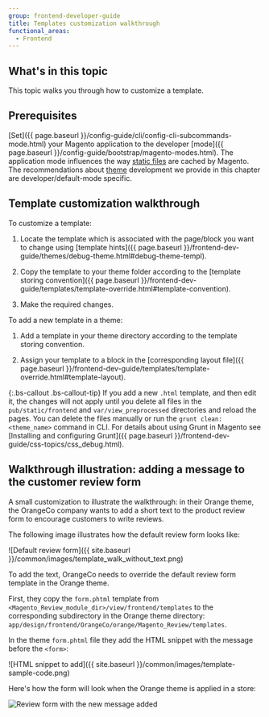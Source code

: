 ```yaml
---
group: frontend-developer-guide
title: Templates customization walkthrough
functional_areas:
  - Frontend
---
```


## What's in this topic

This topic walks you through how to customize a template.

## Prerequisites

[Set]({{ page.baseurl }}/config-guide/cli/config-cli-subcommands-mode.html) your Magento application to the developer [mode]({{ page.baseurl }}/config-guide/bootstrap/magento-modes.html). The application mode influences the way [static files](https://glossary.magento.com/static-files) are cached by Magento. The recommendations about [theme](https://glossary.magento.com/theme) development we provide in this chapter are developer/default-mode specific.

## Template customization walkthrough

To customize a template:

1. Locate the template which is associated with the page/block you want to change using [template hints]({{ page.baseurl }}/frontend-dev-guide/themes/debug-theme.html#debug-theme-templ).

2. Copy the template to your theme folder according to the [template storing convention]({{ page.baseurl }}/frontend-dev-guide/templates/template-override.html#template-convention).

3. Make the required changes.

To add a new template in a theme:

1. Add a template in your theme directory according to the template storing convention.

2. Assign your template to a block in the [corresponding layout file]({{ page.baseurl }}/frontend-dev-guide/templates/template-override.html#template-layout).

{:.bs-callout .bs-callout-tip}
If you add a new `.html` template, and then edit it, the changes will not apply until you delete all files in the `pub/static/frontend` and `var/view_preprocessed` directories and reload the pages. You can delete the files manually or run the `grunt clean:<theme_name>` command in CLI. For details about using Grunt in Magento see [Installing and configuring Grunt]({{ page.baseurl }}/frontend-dev-guide/css-topics/css_debug.html).

## Walkthrough illustration: adding a message to the customer review form

A small customization to illustrate the walkthrough: in their Orange theme, the OrangeCo company wants to add a short text to the product review form to encourage customers to write reviews.

The following image illustrates how the default review form looks like:

![Default review form]({{ site.baseurl }}/common/images/template_walk_without_text.png)

To add the text, OrangeCo needs to override the default review form template in the Orange theme.

First, they copy the `form.phtml` template from `<Magento_Review_module_dir>/view/frontend/templates` to the corresponding subdirectory in the Orange theme directory: `app/design/frontend/OrangeCo/orange/Magento_Review/templates`.

In the theme `form.phtml` file they add the HTML snippet with the message before the `<form>`:

![HTML snippet to add]({{ site.baseurl }}/common/images/template-sample-code.png)

Here's how the form will look when the Orange theme is applied in a store:

![Review form with the new message added]({{site.baseurl}}/common/images/template_with_text.png)
